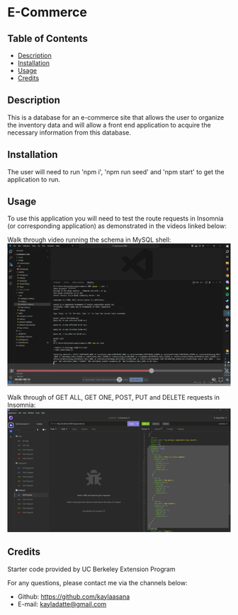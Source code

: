 # E-Commerce

## Table of Contents

- [Description](#description)
- [Installation](#installation)
- [Usage](#usage)
- [Credits](#credits)

## Description

This is a database for an e-commerce site that allows the user to organize the inventory data and will allow a front end application to acquire the necessary information from this database.


## Installation

The user will need to run 'npm i', 'npm run seed' and 'npm start' to get the application to run.

## Usage

To use this application you will need to test the route requests in Insomnia (or corresponding application) as demonstrated in the videos linked below:

Walk through video running the schema in MySQL shell:
[![mySQL shell walk through](./assets/Screenshot-mysql-shell.png)](https://drive.google.com/file/d/1azDRJ4haFBkmVYrje1xIY66K1K_KnXtD/view)

Walk through of GET ALL, GET ONE, POST, PUT and DELETE requests in Insomnia:
[![Insomnia walk through](./assets/Screenshot-insomnia.png)](https://drive.google.com/file/d/11GdIj8_ERkUqjqM3aKibUG4zKHJeVtkj/view)

## Credits

Starter code provided by UC Berkeley Extension Program

For any questions, please contact me via the channels below:
* Github: https://github.com/kaylaasana
* E-mail: kayladatte@gmail.com
